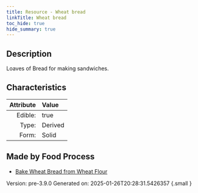 ```yaml
---
title: Resource - Wheat bread
linkTitle: Wheat bread
toc_hide: true
hide_summary: true
---
```


## Description
Loaves of Bread for making sandwiches. 

## Characteristics

| Attribute      | Value |
|--------:|:------|
|Edible:|true|
|Type:|Derived|
|Form:|Solid|
 



## Made by Food Process

- [Bake Wheat Bread from Wheat Flour](/docs/definitions/food/bake-wheat-bread-from-wheat-flour)

    

Version: pre-3.9.0 Generated on: 2025-01-26T20:28:31.5426357
{.small }
